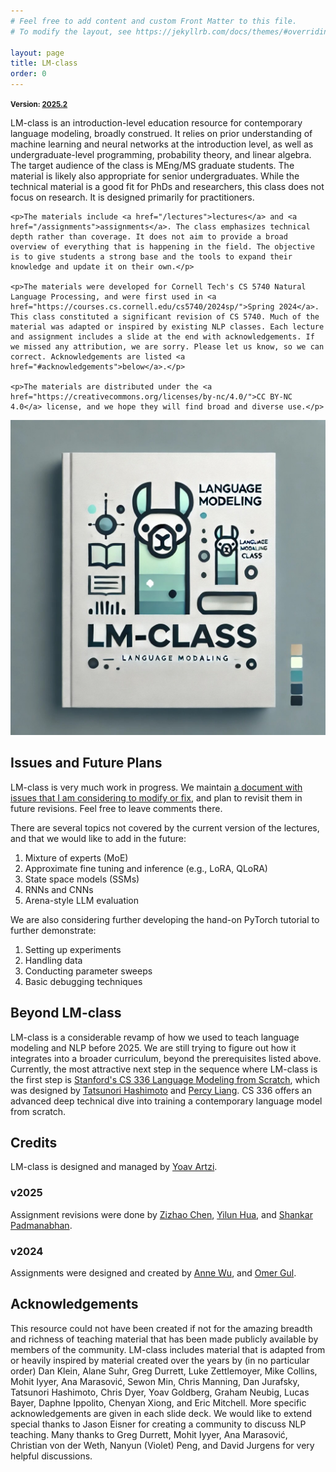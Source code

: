 ```yaml
---
# Feel free to add content and custom Front Matter to this file.
# To modify the layout, see https://jekyllrb.com/docs/themes/#overriding-theme-defaults

layout: page
title: LM-class
order: 0
---
```


<strong><small>Version: <a href="CHANGELOG.md">2025.2</a></small></strong>

<div class="row">
  <div class="col col-xl-8 col-lg-6 col-md-12 col-sm-12 col-12">
    <p>LM-class is an introduction-level education resource for contemporary language modeling, broadly construed. It relies on prior understanding of machine learning and neural networks at the introduction level, as well as undergraduate-level programming, probability theory, and linear algebra. The target audience of the class is MEng/MS graduate students. The material is likely also appropriate for senior undergraduates. While the technical material is a good fit for PhDs and researchers, this class does not focus on research. It is designed primarily for practitioners.</p>

    <p>The materials include <a href="/lectures">lectures</a> and <a href="/assignments">assignments</a>. The class emphasizes technical depth rather than coverage. It does not aim to provide a broad overview of everything that is happening in the field. The objective is to give students a strong base and the tools to expand their knowledge and update it on their own.</p>

    <p>The materials were developed for Cornell Tech's CS 5740 Natural Language Processing, and were first used in <a href="https://courses.cs.cornell.edu/cs5740/2024sp/">Spring 2024</a>. This class constituted a significant revision of CS 5740. Much of the material was adapted or inspired by existing NLP classes. Each lecture and assignment includes a slide at the end with acknowledgements. If we missed any attribution, we are sorry. Please let us know, so we can correct. Acknowledgements are listed <a href="#acknowledgements">below</a>.</p>

    <p>The materials are distributed under the <a href="https://creativecommons.org/licenses/by-nc/4.0/">CC BY-NC 4.0</a> license, and we hope they will find broad and diverse use.</p>

  </div>
  <div class="col col-xl-4 col-lg-6 col-md-12 col-sm-12 col-12">
    <img src="img/lm-llama-book.jpg" class="rounded img-fluid" alt="Generated cover image for LM-class">
  </div>
</div>

## Issues and Future Plans

LM-class is very much work in progress. We maintain <a href="https://docs.google.com/document/d/1aAYaRvR1BauC4RS5TzCeM4fCbTbnPwQVcjlMAVMlTjU/edit#heading=h.cdynfr8juu90">a document with issues that I am considering to modify or fix</a>, and plan to revisit them in future revisions. Feel free to leave comments there.

There are several topics not covered by the current version of the lectures, and that we would like to add in the future:

1. Mixture of experts (MoE)
2. Approximate fine tuning and inference (e.g., LoRA, QLoRA)
3. State space models (SSMs)
4. RNNs and CNNs
5. Arena-style LLM evaluation

We are also considering further developing the hand-on PyTorch tutorial to further demonstrate:

1. Setting up experiments
2. Handling data
3. Conducting parameter sweeps
4. Basic debugging techniques

## Beyond LM-class

LM-class is a considerable revamp of how we used to teach language modeling and NLP before 2025. We are still trying to figure out how it integrates into a broader curriculum, beyond the prerequisites listed above. Currently, the most attractive next step in the sequence where LM-class is the first step is [Stanford's CS 336 Language Modeling from Scratch](https://stanford-cs336.github.io/), which was designed by [Tatsunori Hashimoto](https://thashim.github.io/) and [Percy Liang](https://cs.stanford.edu/~pliang/). CS 336 offers an advanced deep technical dive into training a contemporary language model from scratch.

## Credits

LM-class is designed and managed by <a href="https://yoavartzi.com/">Yoav Artzi</a>.

### v2025

Assignment revisions were done by <a href="https://chenzizhao.github.io/">Zizhao Chen</a>, <a href="https://yilun-hua.github.io/">Yilun Hua</a>, and <a href="https://shankarp8.github.io/">Shankar Padmanabhan</a>.

### v2024

Assignments were designed and created by <a href="https://annshin.github.io/">Anne Wu</a>, and <a href="https://momergul.github.io/">Omer Gul</a>.

## Acknowledgements

This resource could not have been created if not for the amazing breadth and richness of teaching material that has been made publicly available by members of the community.
LM-class includes material that is adapted from or heavily inspired by material created over the years by (in no particular order) Dan Klein, Alane Suhr, Greg Durrett, Luke Zettlemoyer, Mike Collins, Mohit Iyyer, Ana Marasović, Sewon Min, Chris Manning, Dan Jurafsky, Tatsunori Hashimoto, Chris Dyer, Yoav Goldberg, Graham Neubig, Lucas Bayer, Daphne Ippolito, Chenyan Xiong, and Eric Mitchell.
More specific acknowledgements are given in each slide deck.
We would like to extend special thanks to Jason Eisner for creating a community to discuss NLP teaching. Many thanks to Greg Durrett, Mohit Iyyer, Ana Marasović, Christian von der Weth, Nanyun (Violet) Peng, and David Jurgens for very helpful discussions.

